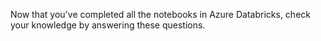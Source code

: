 Now that you've completed all the notebooks in Azure Databricks, check your knowledge by answering these questions.